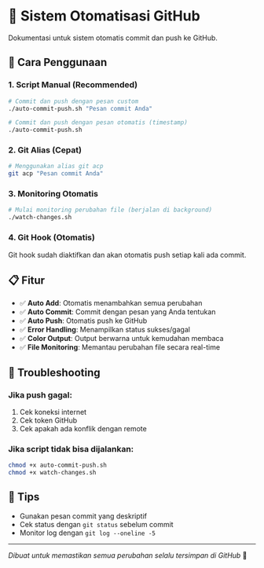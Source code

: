 # 🤖 Sistem Otomatisasi GitHub

Dokumentasi untuk sistem otomatis commit dan push ke GitHub.

## 🚀 Cara Penggunaan

### 1. Script Manual (Recommended)
```bash
# Commit dan push dengan pesan custom
./auto-commit-push.sh "Pesan commit Anda"

# Commit dan push dengan pesan otomatis (timestamp)
./auto-commit-push.sh
```

### 2. Git Alias (Cepat)
```bash
# Menggunakan alias git acp
git acp "Pesan commit Anda"
```

### 3. Monitoring Otomatis
```bash
# Mulai monitoring perubahan file (berjalan di background)
./watch-changes.sh
```

### 4. Git Hook (Otomatis)
Git hook sudah diaktifkan dan akan otomatis push setiap kali ada commit.

## 📋 Fitur

- ✅ **Auto Add**: Otomatis menambahkan semua perubahan
- ✅ **Auto Commit**: Commit dengan pesan yang Anda tentukan
- ✅ **Auto Push**: Otomatis push ke GitHub
- ✅ **Error Handling**: Menampilkan status sukses/gagal
- ✅ **Color Output**: Output berwarna untuk kemudahan membaca
- ✅ **File Monitoring**: Memantau perubahan file secara real-time

## 🔧 Troubleshooting

### Jika push gagal:
1. Cek koneksi internet
2. Cek token GitHub
3. Cek apakah ada konflik dengan remote

### Jika script tidak bisa dijalankan:
```bash
chmod +x auto-commit-push.sh
chmod +x watch-changes.sh
```

## 📝 Tips

- Gunakan pesan commit yang deskriptif
- Cek status dengan `git status` sebelum commit
- Monitor log dengan `git log --oneline -5`

---
*Dibuat untuk memastikan semua perubahan selalu tersimpan di GitHub* 🎯